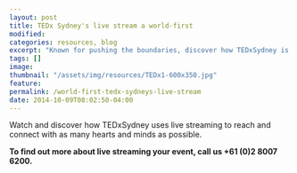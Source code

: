 ```yaml
---
layout: post
title: TEDx Sydney's live stream a world-first
modified:
categories: resources, blog
excerpt: "Known for pushing the boundaries, discover how TEDxSydney is breaking new ground and reaching new audiences with our live streaming technology."
tags: []
image:
thumbnail: "/assets/img/resources/TEDx1-600x350.jpg"
feature:
permalink: /world-first-tedx-sydneys-live-stream
date: 2014-10-09T08:02:50-04:00
---
```


<div class="t-center video-containers mt-5 mb-5">
	<script src="https://publish.viostream.com/embed/ctoazt5grwf1"></script>
</div>

Watch and discover how TEDxSydney uses live streaming to reach and connect with as many hearts and minds as possible.

<strong>To find out more about live streaming your event, call us +61 (0)2 8007 6200.</strong>